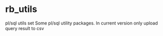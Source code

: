 # rb_utils
pl/sql utils set
Some pl/sql utility packages. In current version only upload query result to csv
